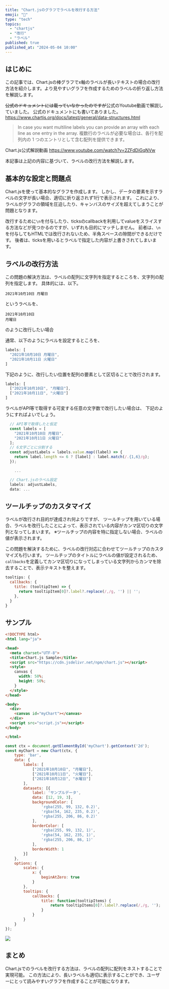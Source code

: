 ```yaml
---
title: "Chart.jsのグラフでラベルを改行する方法"
emoji: "🚀"
type: "tech"
topics:
  - "chartjs"
  - "改行"
  - "ラベル"
published: true
published_at: "2024-05-04 10:00"
---
```


## はじめに
この記事では、Chart.jsの棒グラフでx軸のラベルが長いテキストの場合の改行方法を紹介します。より見やすいグラフを作成するためのラベルの折り返し方法を解説します。

~~公式のドキュメントには載っていなかったのですが~~公式のYoutube動画で解説していました。
公式のドキュメントにも書いてありました。
https://www.chartjs.org/docs/latest/general/data-structures.html
> In case you want multiline labels you can provide an array with each line as one entry in the array.
> 複数行のラベルが必要な場合は、各行を配列内の 1 つのエントリとして含む配列を提供できます。

Chart.js公式解説動画
https://www.youtube.com/watch?v=2ZFdDiGqNVw

本記事は上記の内容に基づいて、ラベルの改行方法を解説します。

## 基本的な設定と問題点
Chart.jsを使って基本的なグラフを作成します。
しかし、データの要素を示すラベルの文字が長い場合、適切に折り返されず1行で表示されます。
これにより、ラベルがグラフの領域を圧迫したり、キャンバスのサイズを超えてしまうことが問題となります。

改行するために`\n`を付与したり、ticksのcallbackを利用してvalueをスライスする方法などが見つかるのですが、いずれも目的にマッチしません。
前者は、`\n`を付与してもHTMLでは改行されないため、半角スペースの隙間ができるだけです。
後者は、ticksを用いるとラベルで指定した内容が上書きされてしまいます。

## ラベルの改行方法
この問題の解決方法は、ラベルの配列に文字列を指定するところを、文字列の配列を指定します。
具体的には、以下。

```
2021年10月10日 月曜日
```
というラベルを、
```
2021年10月10日
月曜日
```
のように改行したい場合

通常、以下のようにラベルを設定するところを、
```js
labels: [
  "2021年10月10日 月曜日",
  "2021年10月11日 火曜日"
]
```

下記のように、改行したい位置を配列の要素として区切ることで改行されます。
```js
labels: [
  ["2021年10月10日", "月曜日"],
  ["2021年10月11日", "火曜日"]
]
```

ラベルがAPI等で取得する可変する任意の文字数で改行したい場合は、
下記のようにすればよいでしょう。
```js
  // API等で取得したと仮定
  const labels = [
    "2021年10月10日 月曜日",
    "2021年10月11日 火曜日"
  ];
  // 6文字ごとに分割する
  const adjustLabels = labels.value.map((label) => {
    return label.length <= 6 ? [label] : label.match(/.{1,6}/g);
  });

    ...

  // Chart.jsのラベル設定
  labels: adjustLabels,
  data: ...
```


## ツールチップのカスタマイズ
ラベルが改行され目的が達成され何よりですが、
ツールチップを用いている場合、ラベルを改行したことによって、表示されている内容がカンマ区切りの文字列となってしまいます。
※ツールチップの内容を特に指定しない場合、ラベルの値が表示されます。

この問題を解決するために、ラベルの改行対応に合わせてツールチップのカスタマイズも行います。
ツールチップのタイトルにラベルの値が設定されるため、`callbacks`を定義してカンマ区切りになってしまっている文字列からカンマを除去することで、表示テキストを整えます。

```javascript
tooltips: {
  callbacks: {
    title: (tooltipItem) => {
      return tooltipItem[0]?.label?.replace(/,/g, '') || '';
    },
  }
}
```

## サンプル

```html
<!DOCTYPE html>
<html lang="ja">

<head>
  <meta charset="UTF-8">
  <title>Chart.js Sample</title>
  <script src="https://cdn.jsdelivr.net/npm/chart.js"></script>
  <style>
    canvas {
      width: 50%;
      height: 50%;
    }
  </style>
</head>

<body>
  <div>
    <canvas id="myChart"></canvas>
  </div>
  <script src="script.js"></script>
</body>

</html>
```

```js
const ctx = document.getElementById('myChart').getContext('2d');
const myChart = new Chart(ctx, {
    type: 'bar',
    data: {
        labels: [
            ["2021年10月10日", "月曜日"],
            ["2021年10月11日", "火曜日"],
            ["2021年10月12日", "水曜日"]
        ],
        datasets: [{
            label: 'サンプルデータ',
            data: [12, 19, 3],
            backgroundColor: [
                'rgba(255, 99, 132, 0.2)',
                'rgba(54, 162, 235, 0.2)',
                'rgba(255, 206, 86, 0.2)'
            ],
            borderColor: [
                'rgba(255, 99, 132, 1)',
                'rgba(54, 162, 235, 1)',
                'rgba(255, 206, 86, 1)'
            ],
            borderWidth: 1
        }]
    },
    options: {
        scales: {
            x: {
                beginAtZero: true
            }
        },
        tooltips: {
            callbacks: {
                title: function(tooltipItems) {
                    return tooltipItems[0]?.label?.replace(/,/g, '');
                }
            }
        }
    }
});

```

![](https://storage.googleapis.com/zenn-user-upload/6ff046267564-20240503.png)

## まとめ
Chart.jsでのラベルを改行する方法は、ラベルの配列に配列をネストすることで実現可能。
この方法により、長いラベルも適切に表示することができ、ユーザーにとって読みやすいグラフを作成することが可能になります。
